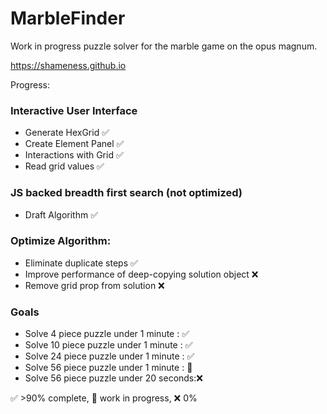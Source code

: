# MarbleFinder
Work in progress puzzle solver for the marble game on the opus magnum.

https://shameness.github.io

Progress:
### Interactive User Interface
- Generate HexGrid :white_check_mark:
- Create Element Panel :white_check_mark:
- Interactions with Grid :white_check_mark:
- Read grid values :white_check_mark:

### JS backed breadth first search (not optimized)
- Draft Algorithm :white_check_mark:

### Optimize Algorithm:
- Eliminate duplicate steps  :white_check_mark:
- Improve performance of deep-copying solution object :x:
- Remove grid prop from solution  :x:


### Goals
- Solve 4  piece puzzle under 1 minute : :white_check_mark:
- Solve 10 piece puzzle under 1 minute : :white_check_mark:
- Solve 24 piece puzzle under 1 minute : :white_check_mark:
- Solve 56 piece puzzle under 1 minute : :large_orange_diamond:
- Solve 56 piece puzzle under 20 seconds::x:

:white_check_mark: >90% complete, :large_orange_diamond: work in progress, :x: 0%
